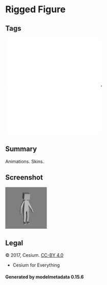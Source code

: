 # Rigged Figure

## Tags

![core](../../Models-core.md), ![testing](../../Models-testing.md)

## Summary

Animations. Skins.

## Screenshot

![screenshot](screenshot/screenshot.gif)

## Legal

&copy; 2017, Cesium. [CC-BY 4.0](https://creativecommons.org/licenses/by/4.0/legalcode)

 - Cesium for Everything

#### Generated by modelmetadata 0.15.6